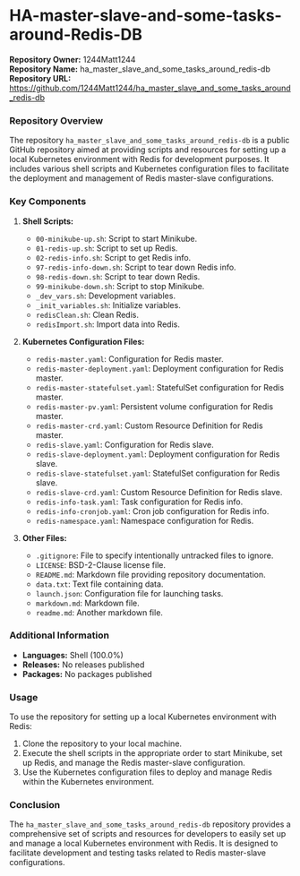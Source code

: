 # HA-master-slave-and-some-tasks-around-Redis-DB

**Repository Owner:** 1244Matt1244  
**Repository Name:** ha_master_slave_and_some_tasks_around_redis-db  
**Repository URL:** https://github.com/1244Matt1244/ha_master_slave_and_some_tasks_around_redis-db

### Repository Overview

The repository `ha_master_slave_and_some_tasks_around_redis-db` is a public GitHub repository aimed at providing scripts and resources for setting up a local Kubernetes environment with Redis for development purposes. It includes various shell scripts and Kubernetes configuration files to facilitate the deployment and management of Redis master-slave configurations.

### Key Components

1. **Shell Scripts:**  
   - `00-minikube-up.sh`: Script to start Minikube.
   - `01-redis-up.sh`: Script to set up Redis.
   - `02-redis-info.sh`: Script to get Redis info.
   - `97-redis-info-down.sh`: Script to tear down Redis info.
   - `98-redis-down.sh`: Script to tear down Redis.
   - `99-minikube-down.sh`: Script to stop Minikube.
   - `_dev_vars.sh`: Development variables.
   - `_init_variables.sh`: Initialize variables.
   - `redisClean.sh`: Clean Redis.
   - `redisImport.sh`: Import data into Redis.

2. **Kubernetes Configuration Files:**  
   - `redis-master.yaml`: Configuration for Redis master.
   - `redis-master-deployment.yaml`: Deployment configuration for Redis master.
   - `redis-master-statefulset.yaml`: StatefulSet configuration for Redis master.
   - `redis-master-pv.yaml`: Persistent volume configuration for Redis master.
   - `redis-master-crd.yaml`: Custom Resource Definition for Redis master.
   - `redis-slave.yaml`: Configuration for Redis slave.
   - `redis-slave-deployment.yaml`: Deployment configuration for Redis slave.
   - `redis-slave-statefulset.yaml`: StatefulSet configuration for Redis slave.
   - `redis-slave-crd.yaml`: Custom Resource Definition for Redis slave.
   - `redis-info-task.yaml`: Task configuration for Redis info.
   - `redis-info-cronjob.yaml`: Cron job configuration for Redis info.
   - `redis-namespace.yaml`: Namespace configuration for Redis.

3. **Other Files:**  
   - `.gitignore`: File to specify intentionally untracked files to ignore.
   - `LICENSE`: BSD-2-Clause license file.
   - `README.md`: Markdown file providing repository documentation.
   - `data.txt`: Text file containing data.
   - `launch.json`: Configuration file for launching tasks.
   - `markdown.md`: Markdown file.
   - `readme.md`: Another markdown file.

### Additional Information

- **Languages:** Shell (100.0%)  
- **Releases:** No releases published  
- **Packages:** No packages published

### Usage

To use the repository for setting up a local Kubernetes environment with Redis:

1. Clone the repository to your local machine.
2. Execute the shell scripts in the appropriate order to start Minikube, set up Redis, and manage the Redis master-slave configuration.
3. Use the Kubernetes configuration files to deploy and manage Redis within the Kubernetes environment.

### Conclusion

The `ha_master_slave_and_some_tasks_around_redis-db` repository provides a comprehensive set of scripts and resources for developers to easily set up and manage a local Kubernetes environment with Redis. It is designed to facilitate development and testing tasks related to Redis master-slave configurations.
